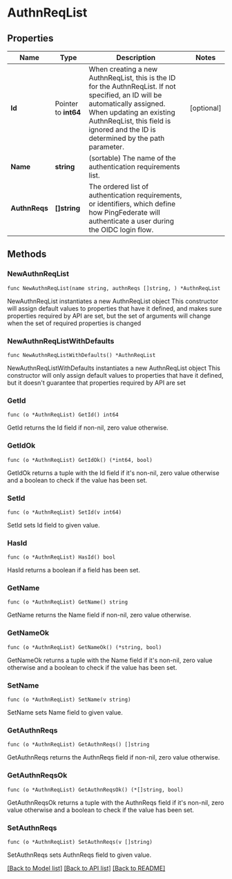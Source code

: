 # AuthnReqList

## Properties

Name | Type | Description | Notes
------------ | ------------- | ------------- | -------------
**Id** | Pointer to **int64** | When creating a new AuthnReqList, this is the ID for the AuthnReqList. If not specified, an ID will be automatically assigned. When updating an existing AuthnReqList, this field is ignored and the ID is determined by the path parameter. | [optional] 
**Name** | **string** | (sortable) The name of the authentication requirements list. | 
**AuthnReqs** | **[]string** | The ordered list of authentication requirements, or identifiers, which define how PingFederate will authenticate a user during the OIDC login flow. | 

## Methods

### NewAuthnReqList

`func NewAuthnReqList(name string, authnReqs []string, ) *AuthnReqList`

NewAuthnReqList instantiates a new AuthnReqList object
This constructor will assign default values to properties that have it defined,
and makes sure properties required by API are set, but the set of arguments
will change when the set of required properties is changed

### NewAuthnReqListWithDefaults

`func NewAuthnReqListWithDefaults() *AuthnReqList`

NewAuthnReqListWithDefaults instantiates a new AuthnReqList object
This constructor will only assign default values to properties that have it defined,
but it doesn't guarantee that properties required by API are set

### GetId

`func (o *AuthnReqList) GetId() int64`

GetId returns the Id field if non-nil, zero value otherwise.

### GetIdOk

`func (o *AuthnReqList) GetIdOk() (*int64, bool)`

GetIdOk returns a tuple with the Id field if it's non-nil, zero value otherwise
and a boolean to check if the value has been set.

### SetId

`func (o *AuthnReqList) SetId(v int64)`

SetId sets Id field to given value.

### HasId

`func (o *AuthnReqList) HasId() bool`

HasId returns a boolean if a field has been set.

### GetName

`func (o *AuthnReqList) GetName() string`

GetName returns the Name field if non-nil, zero value otherwise.

### GetNameOk

`func (o *AuthnReqList) GetNameOk() (*string, bool)`

GetNameOk returns a tuple with the Name field if it's non-nil, zero value otherwise
and a boolean to check if the value has been set.

### SetName

`func (o *AuthnReqList) SetName(v string)`

SetName sets Name field to given value.


### GetAuthnReqs

`func (o *AuthnReqList) GetAuthnReqs() []string`

GetAuthnReqs returns the AuthnReqs field if non-nil, zero value otherwise.

### GetAuthnReqsOk

`func (o *AuthnReqList) GetAuthnReqsOk() (*[]string, bool)`

GetAuthnReqsOk returns a tuple with the AuthnReqs field if it's non-nil, zero value otherwise
and a boolean to check if the value has been set.

### SetAuthnReqs

`func (o *AuthnReqList) SetAuthnReqs(v []string)`

SetAuthnReqs sets AuthnReqs field to given value.



[[Back to Model list]](../README.md#documentation-for-models) [[Back to API list]](../README.md#documentation-for-api-endpoints) [[Back to README]](../README.md)


